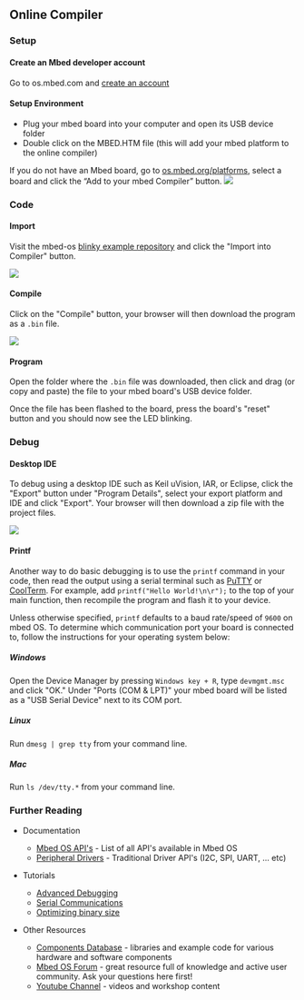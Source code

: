 ## Online Compiler

### Setup

#### Create an Mbed developer account
Go to os.mbed.com and [create an account](https://developer.mbed.org/account/signup/?next=%2F)

#### Setup Environment
- Plug your mbed board into your computer and open its USB device folder
- Double click on the MBED.HTM file (this will add your mbed platform to the online compiler)

If you do not have an Mbed board, go to [os.mbed.org/platforms](http://os.mbed.org/platforms), select a board and click the “Add to your mbed Compiler” button.
<span class="images">![](https://sarahmarshy.github.io/img/add-to-compiler.png)
</span>

### Code

#### Import 
Visit the mbed-os [blinky example repository](https://developer.mbed.org/teams/mbed-os-examples/code/mbed-os-example-blinky/) and click the "Import into Compiler" button.
 
<span class="images">![](https://sarahmarshy.github.io/img/import-compiler.png)
</span>

#### Compile
Click on the "Compile" button, your browser will then download the program as a `.bin` file.

<span class="images">![](https://sarahmarshy.github.io/img/compile.png)
</span>

#### Program
Open the folder where the `.bin` file was downloaded, then click and drag (or copy and paste) the file to your mbed board's USB device folder.

Once the file has been flashed to the board, press the board's "reset" button and you should now see the LED blinking.


### Debug

#### Desktop IDE

To debug using a desktop IDE such as Keil uVision, IAR, or Eclipse, click the "Export" button under "Program Details", select your export platform and IDE and click "Export". Your browser will then download a zip file with the project files.

<span class="images">![](https://sarahmarshy.github.io/img/export.png)
</span>

#### Printf

Another way to do basic debugging is to use the `printf` command in your code, then read the output using a serial terminal such as [PuTTY](http://www.putty.org/) or [CoolTerm](http://freeware.the-meiers.org/). For example, add `printf("Hello World!\n\r");` to the top of your main function, then recompile the program and flash it to your device.

Unless otherwise specified, `printf` defaults to a baud rate/speed of `9600` on mbed OS. To determine which communication port your board is connected to, follow the instructions for your operating system below:

##### Windows

Open the Device Manager by pressing `Windows key + R`, type `devmgmt.msc` and click "OK." Under "Ports (COM & LPT)" your mbed board will be listed as a "USB Serial Device" next to its COM port.

##### Linux

Run `dmesg | grep tty` from your command line. 

##### Mac

Run `ls /dev/tty.*` from your command line. 



### Further Reading

- Documentation
	- [Mbed OS API's](https://os.mbed.com/docs/v5.6/reference/apis.html) - List of all API's available in Mbed OS
	- [Peripheral Drivers](https://os.mbed.com/docs/v5.6/reference/drivers.html) - Traditional Driver API's (I2C, SPI, UART, ... etc)

- Tutorials
	- [Advanced Debugging](https://os.mbed.com/docs/v5.6/tutorials/debugging.html)
	- [Serial Communications](https://os.mbed.com/docs/v5.6/tutorials/serial-communication.html)
	- [Optimizing binary size](https://os.mbed.com/docs/v5.6/tutorials/optimizing.html)

- Other Resources 
	- [Components Database](https://os.mbed.com/components/) - libraries and example code for various hardware and software components
	- [Mbed OS Forum](https://os.mbed.com/forum/) - great resource full of knowledge and active user community. Ask your questions here first!
	- [Youtube Channel](http://youtube.com/armmbed) - videos and workshop content


